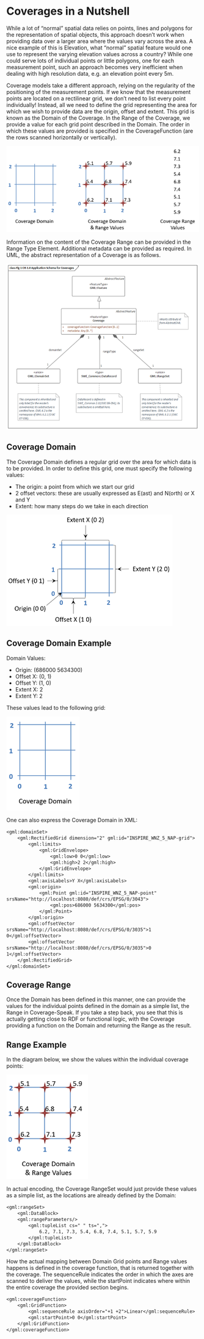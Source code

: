 # Coverages in a Nutshell

While a lot of “normal” spatial data relies on points, lines and polygons for the representation of spatial objects, this approach doesn’t work when providing data over a larger area where the values vary across the area. A nice example of this is Elevation, what “normal” spatial feature would one use to represent the varying elevation values across a country? While one could serve lots of individual points or little polygons, one for each measurement point, such an approach becomes very inefficient when dealing with high resolution data, e.g. an elevation point every 5m.

Coverage models take a different approach, relying on the regularity of the positioning of the measurement points. If we know that the measurement points are located on a rectilinear grid, we don’t need to list every point individually! Instead, all we need to define the grid representing the area for which we wish to provide data are the origin, offset and extent. This grid is known as the Domain of the Coverage. In the Range of the Coverage, we provide a value for each grid point described in the Domain. The order in which these values are provided is specified in the CoverageFunction (are the rows scanned  horizontally or vertically).

![DomainRange](./pix/DomainRangeS.png)

Information on the content of the Coverage Range can be provided in the Range Type Element. Additional metadata can be provided as required. In UML, the abstract representation of a Coverage is as follows.

![CIS_1.0](./pix/CIS_1.0.png)


## Coverage Domain

The Coverage Domain defines a regular grid over the area for which data is to be provided. In order to define this grid, one must specify the following values:
- The origin: a point from which we start our grid
- 2 offset vectors: these are usually expressed as E(ast) and N(orth) or X and Y
- Extent: how many steps do we take in each direction

![DomainAnnotated](./pix/DomainAnnotatedS.png)


## Coverage Domain Example

Domain Values:
- Origin: (686000 5634300)
- Offset X: (0, 1)
- Offset Y: (1, 0)
- Extent X: 2
- Extent Y: 2

These values lead to the following grid:

![Domain](./pix/DomainS.png)

One can also express the Coverage Domain in XML:

```
<gml:domainSet>
	<gml:RectifiedGrid dimension="2" gml:id="INSPIRE_WNZ_5_NAP-grid">
		<gml:limits>
			<gml:GridEnvelope>
				<gml:low>0 0</gml:low>
				<gml:high>2 2</gml:high>
			</gml:GridEnvelope>
		</gml:limits>
		<gml:axisLabels>Y X</gml:axisLabels>
		<gml:origin>
			<gml:Point gml:id="INSPIRE_WNZ_5_NAP-point" srsName="http://localhost:8080/def/crs/EPSG/0/3043">
				<gml:pos>686000 5634300</gml:pos>
			</gml:Point>
		</gml:origin>
		<gml:offsetVector srsName="http://localhost:8080/def/crs/EPSG/0/3035">1 0</gml:offsetVector>
		<gml:offsetVector srsName="http://localhost:8080/def/crs/EPSG/0/3035">0 1</gml:offsetVector>
	</gml:RectifiedGrid>
</gml:domainSet>
```

## Coverage Range
Once the Domain has been defined in this manner, one can provide the values for the individual points defined in the domain as a simple list, the Range in Coverage-Speak. If you take a step back, you see that this is actually getting close to RDF or functional logic, with the Coverage providing a function on the Domain and returning the Range as the result.
## Range Example
In the diagram below, we show the values within the individual coverage points:

![DomainRangeValues](./pix/DomainRangeValuesS.png)
 
In actual encoding, the Coverage RangeSet would just provide these values as a simple list, as the locations are already defined by the Domain:

```
<gml:rangeSet>
	<gml:DataBlock>
	<gml:rangeParameters/>
		<gml:tupleList cs=" " ts=",">
			6.2, 7.1, 7.3, 5.4, 6.8, 7.4, 5.1, 5.7, 5.9
		</gml:tupleList>
	</gml:DataBlock>
</gml:rangeSet>
```

How the actual mapping between Domain Grid points and Range values happens is defined in the coverage function, that is returned together with the coverage. The sequenceRule indicates the order in which the axes are scanned to deliver the values, while the startPoint indicates where within the entire coverage the provided section begins.

```
<gml:coverageFunction>
	<gml:GridFunction>
		<gml:sequenceRule axisOrder="+1 +2">Linear</gml:sequenceRule>
		<gml:startPoint>0 0</gml:startPoint>
	</gml:GridFunction>
</gml:coverageFunction>
```
